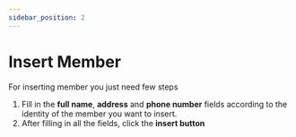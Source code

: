 ```yaml
---
sidebar_position: 2
---
```


# Insert Member

For inserting member you just need few steps

1. Fill in the **full name**, **address** and **phone number** fields according to the identity of the member you want to insert.
2. After filling in all the fields, click the **insert button**
